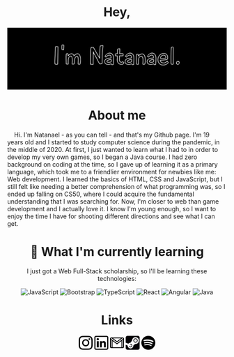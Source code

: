 <div align=center>
  
# Hey,
![banner](banner-all-black.jpg)
  
</div>

<div align=center>
  
# About me
  
</div>  

&nbsp;&nbsp;&nbsp;&nbsp;Hi. I'm Natanael - as you can tell - and that's my Github page. I'm 19 years old and I started to study computer science during the pandemic, in the middle of 2020. At first, I just wanted to learn what I had to in order to develop my very own games, so I began a Java course. I had zero background on coding at the time, so I gave up of learning it as a primary language, which took me to a friendlier environment for newbies like me: Web development. I learned the basics of HTML, CSS and JavaScript, but I still felt like needing a better comprehension of what programming was, so I ended up falling on CS50, where I could acquire the fundamental understanding that I was searching for. Now, I'm closer to web than game development and I actually love it. I know I'm young enough, so I want to enjoy the time I have for shooting different directions and see what I can get.

<div align=center>
  
# 🌱 What I'm currently learning
I just got a Web Full-Stack scholarship, so I'll be learning these technologies:
  
<img src="https://cdn.jsdelivr.net/gh/devicons/devicon/icons/javascript/javascript-original.svg" alt="JavaScript" width="50"/>  
<img src="https://cdn.jsdelivr.net/gh/devicons/devicon/icons/bootstrap/bootstrap-plain.svg" alt="Bootstrap" width="50"/>  
<img src="https://cdn.jsdelivr.net/gh/devicons/devicon/icons/typescript/typescript-original.svg" alt="TypeScript" width="50"/>  
<img src="https://cdn.jsdelivr.net/gh/devicons/devicon/icons/react/react-original.svg" alt="React" width="50"/> 
<img src="https://cdn.jsdelivr.net/gh/devicons/devicon/icons/angularjs/angularjs-plain.svg" alt="Angular" width="50"/>  
<img src="https://cdn.jsdelivr.net/gh/devicons/devicon/icons/java/java-original.svg" alt="Java" width="50"/>

</div>

<div align=center>
  
# Links
  
<a href="instagram.com/natasnael_"><img src="instagram.png" alt="instagram" width="32"></a>
<a href="linkedin.com/in/natanael-alves-gabriel"><img src="linkedin.png" alt="linkedin" width="32"></a>
<a href="mailto:natasnael2002@gmail.com"><img src="gmail.png" alt="Gmail" width="32"></a>
<a href="https://steamcommunity.com/profiles/76561199015106424"><img src="steam-logo.png" alt="steam" width="32"></a>
<a href="https://open.spotify.com/user/31o3uaqnssc5rzcumqyupbzdt7ka?si=2147032b47294db6"><img src="spotify.png" alt="spotify" width="32"></a>
  
</div>
<!--
**TheNatas/TheNatas** is a ✨ _special_ ✨ repository because its `README.md` (this file) appears on your GitHub profile.

Here are some ideas to get you started:

- 🔭 I’m currently working on ...
- 🌱 I’m currently learning ...
- 👯 I’m looking to collaborate on ...
- 🤔 I’m looking for help with ...
- 💬 Ask me about ...
- 📫 How to reach me: ...
- 😄 Pronouns: ...
- ⚡ Fun fact: ...
-->


